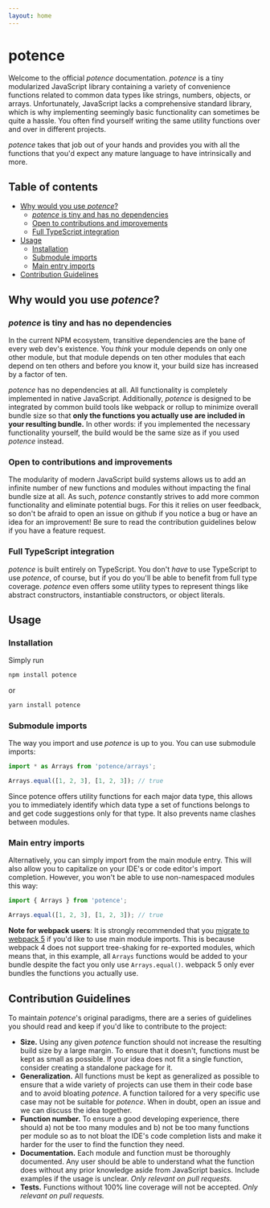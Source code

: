 ```yaml
---
layout: home
---
```


# potence

Welcome to the official *potence* documentation. *potence* is a tiny modularized
JavaScript library containing a variety of convenience functions related to
common data types like strings, numbers, objects, or arrays. Unfortunately,
JavaScript lacks a comprehensive standard library, which is why implementing
seemingly basic functionality can sometimes be quite a hassle. You often find
yourself writing the same utility functions over and over in different projects.

*potence* takes that job out of your hands and provides you with all the
functions that you'd expect any mature language to have intrinsically and more.

## Table of contents

* [Why would you use *potence*?](#why-would-you-use-potence)
  * [*potence* is tiny and has no dependencies](#potence-is-tiny-and-has-no-dependencies)
  * [Open to contributions and improvements](#open-to-contributions-and-improvements)
  * [Full TypeScript integration](#full-typescript-integration)
* [Usage](#usage)
  * [Installation](#installation)
  * [Submodule imports](#submodule-imports)
  * [Main entry imports](#main-entry-imports)
* [Contribution Guidelines](#contribution-guidelines)

## Why would you use *potence*?

### *potence* is tiny and has no dependencies

In the current NPM ecosystem, transitive dependencies are the bane of every web
dev's existence. You *think* your module depends on only one other module, but
that module depends on ten other modules that each depend on ten others and
before you know it, your build size has increased by a factor of ten.

*potence* has no dependencies at all. All functionality is completely
implemented in native JavaScript. Additionally, *potence* is designed to be
integrated by common build tools like webpack or rollup to minimize overall
bundle size so that **only the functions you actually use are included in your
resulting bundle.** In other words: if you implemented the necessary
functionality yourself, the build would be the same size as if you used
*potence* instead.

### Open to contributions and improvements

The modularity of modern JavaScript build systems allows us to add an infinite
number of new functions and modules without impacting the final bundle size at
all. As such, *potence* constantly strives to add more common functionality and
eliminate potential bugs. For this it relies on user feedback, so don't be
afraid to open an issue on github if you notice a bug or have an idea for an
improvement! Be sure to read the contribution guidelines below if you have a
feature request.

### Full TypeScript integration

*potence* is built entirely on TypeScript. You don't *have* to use TypeScript to
use *potence*, of course, but if you do you'll be able to benefit from full type
coverage. *potence* even offers some utility types to represent things like
abstract constructors, instantiable constructors, or object literals.

## Usage

### Installation

Simply run

```bash
npm install potence
```

or

```bash
yarn install potence
```

### Submodule imports

The way you import and use *potence* is up to you. You can use submodule
imports:

```ts
import * as Arrays from 'potence/arrays';

Arrays.equal([1, 2, 3], [1, 2, 3]); // true
```

Since potence offers utility functions for each major data type, this allows you
to immediately identify which data type a set of functions belongs to and get
code suggestions only for that type. It also prevents name clashes between
modules.

### Main entry imports

Alternatively, you can simply import from the main module entry. This will also
allow you to capitalize on your IDE's or code editor's import completion.
However, you won't be able to use non-namespaced modules this way:

```ts
import { Arrays } from 'potence';

Arrays.equal([1, 2, 3], [1, 2, 3]); // true
```

**Note for webpack users**: It is strongly recommended that you
[migrate to webpack 5](https://webpack.js.org/migrate/5/)
if you'd like to use main module imports. This is because webpack 4
does not support tree-shaking for re-exported modules, which means
that, in this example, all `Arrays` functions would be added to your
bundle despite the fact you only use `Arrays.equal()`. webpack 5
only ever bundles the functions you actually use.

## Contribution Guidelines

To maintain *potence*'s original paradigms, there are a series of guidelines you
should read and keep if you'd like to contribute to the project:

* **Size.** Using any given *potence* function should not increase the resulting
  build size by a large margin. To ensure that it doesn't, functions must be
  kept as small as possible. If your idea does not fit a single function,
  consider creating a standalone package for it.
* **Generalization.** All functions must be kept as generalized as possible to
  ensure that a wide variety of projects can use them in their code base and to
  avoid bloating *potence*. A function tailored for a very specific use case may
  not be suitable for *potence*. When in doubt, open an issue and we can discuss
  the idea together.
* **Function number.** To ensure a good developing experience, there should a)
  not be too many modules and b) not be too many functions per module so as to
  not bloat the IDE's code completion lists and make it harder for the user to
  find the function they need.
* **Documentation.** Each module and function must be thoroughly documented. Any
  user should be able to understand what the function does without any prior
  knowledge aside from JavaScript basics. Include examples if the usage is
  unclear. *Only relevant on pull requests.*
* **Tests.** Functions without 100% line coverage will not be accepted. *Only
  relevant on pull requests.*
